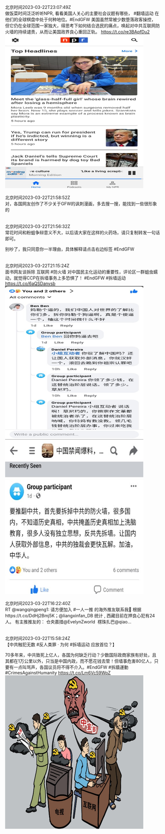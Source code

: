 北京时间2023-03-22T23:07:49Z<br>做饭菜时间泛泛听听NPR, 看看美国人关心的主要社会议题有哪些， #翻墙运动 在他们的全球棋盘中处于何种地位。#EndGFW 美国虽然常被少数堕落政客操控，但它仍在全球范围一家独大，得思考下如何结合选民的痛点，唤起对中共互联网防火墙的持续谴责，从而让美国政界良心重回正轨。 https://t.co/re3BApfDu2<br><img src='/temp/image/2023/w-Month-3/1638558102319661061_0.jpg' width='450' height='500'><br><br>北京时间2023-03-22T21:58:52Z<br>对，各国网友创作了不少关于GFW的讽刺漫画，多去搜一搜，能找到一些很形象的<br><br><br>北京时间2023-03-22T21:56:32Z<br>常花时间和粉蛆争辩意义不大，以后请大家在这样的火药场，请只复制转发一句话即可。

别吵了，我只同意你一半理由，具体解释请点击右边标签  #EndGFW<br><br><br>北京时间2023-03-22T21:15:24Z<br>面书网友谈拆除 互联网 #防火墙 对中国民主化运动的重要性，评论区一群蛆虫蠕动，就觉得CCP在拆墙事务上多恐惧了！
#EndGFW #拆墙运动 https://t.co/6aQSDanysb<br><img src='/temp/image/2023/w-Month-3/1638529812653563904_0.jpg' width='450' height='500'><img src='/temp/image/2023/w-Month-3/1638529812653563904_1.jpg' width='450' height='500'><br><br>北京时间2023-03-22T16:22:40Z<br>RT @wangqingpeng1: 请方便加入 #一人一推 的海外推友联系我🙏
根据https://t.co/DdHj2Bmj5K；@liangxinfan_DB 统计 , 西藏目前在押良心犯有24人。
有主推推友的：
仓央嘉措@EvelynZworld 
楞珠扎巴@qiao…<br><br><br>北京时间2023-03-22T15:58:24Z<br>【中共触犯无数 #反人类罪 · 为何 #拆墙运动 应放首位？】

70多年来，中共致死上亿人，各国为何缺乏行动？少数国际政商家族有好处，且其都在1万公里以外，只当是中国内政，而不愿花钱去管！但墙事危害80亿人，只要有一点叫骂声，各国议员将不得不介入。#EndGFW #拆牆運動  #CrimesAgainstHumanity https://t.co/Lm6Vc59WpZ<br><img src='/temp/image/2023/w-Month-3/1638450036681105409_0.jpg' width='450' height='500'><br><br>